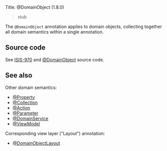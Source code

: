 Title: @DomainObject (1.8.0)

[//]: # (content copied to _user-guide_xxx)

> stub

The `@DomainObject` annotation applies to domain objects, collecting together all domain semantics within a single annotation.

## Source code

See <a href="https://issues.apache.org/jira/browse/ISIS-970">ISIS-970</a> and <a href="https://github.com/apache/isis/blob/master/core/applib/src/main/java/org/apache/isis/applib/annotation/DomainObject.java">@DomainObject</a> source code.

## See also

Other domain semantics:

* [@Property](./Property.html)
* [@Collection](./Collection.html)
* [@Action](./Action.html)
* [@Parameter](./Parameter.html)
* [@DomainService](./DomainService.html)
* [@ViewModel](./ViewModel.html)

Corresponding view layer ("Layout") annotation:

* [@DomainObjectLayout](./DomainObjectLayout.html)
